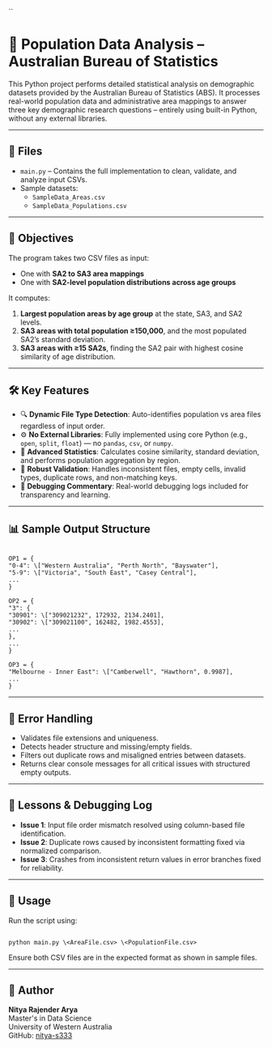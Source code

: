 ``
  # 🧮 Population Data Analysis – Australian Bureau of Statistics

  This Python project performs detailed statistical analysis on demographic datasets provided by the Australian Bureau of Statistics (ABS). It processes real-world population data and administrative area mappings to answer three key demographic research questions – entirely using built-in Python, without any external libraries.

  ---

  ## 📁 Files

  - `main.py` – Contains the full implementation to clean, validate, and analyze input CSVs.
  - Sample datasets:
    - `SampleData_Areas.csv`
    - `SampleData_Populations.csv`

  ---

  ## 🎯 Objectives

  The program takes two CSV files as input:
  - One with **SA2 to SA3 area mappings**
  - One with **SA2-level population distributions across age groups**

  It computes:
  1. **Largest population areas by age group** at the state, SA3, and SA2 levels.
  2. **SA3 areas with total population ≥150,000**, and the most populated SA2’s standard deviation.
  3. **SA3 areas with ≥15 SA2s**, finding the SA2 pair with highest cosine similarity of age distribution.

  ---

  ## 🛠️ Key Features

  - 🔍 **Dynamic File Type Detection**: Auto-identifies population vs area files regardless of input order.
  - ⚙️ **No External Libraries**: Fully implemented using core Python (e.g., `open`, `split`, `float`) — no `pandas`, `csv`, or `numpy`.
  - 🧠 **Advanced Statistics**: Calculates cosine similarity, standard deviation, and performs population aggregation by region.
  - 🔄 **Robust Validation**: Handles inconsistent files, empty cells, invalid types, duplicate rows, and non-matching keys.
  - 🧪 **Debugging Commentary**: Real-world debugging logs included for transparency and learning.

  ---

  ## 📊 Sample Output Structure

```

OP1 = {
"0-4": \["Western Australia", "Perth North", "Bayswater"],
"5-9": \["Victoria", "South East", "Casey Central"],
...
}

OP2 = {
"3": {
"30901": \["309021232", 172932, 2134.2401],
"30902": \["309021100", 162482, 1982.4553],
...
},
...
}

OP3 = {
"Melbourne - Inner East": \["Camberwell", "Hawthorn", 0.9987],
...
}

```

---

## 🚨 Error Handling

- Validates file extensions and uniqueness.
- Detects header structure and missing/empty fields.
- Filters out duplicate rows and misaligned entries between datasets.
- Returns clear console messages for all critical issues with structured empty outputs.

---

## 🧠 Lessons & Debugging Log

- **Issue 1**: Input file order mismatch resolved using column-based file identification.
- **Issue 2**: Duplicate rows caused by inconsistent formatting fixed via normalized comparison.
- **Issue 3**: Crashes from inconsistent return values in error branches fixed for reliability.

---

## 📎 Usage

Run the script using:

```

python main.py \<AreaFile.csv> \<PopulationFile.csv>

```

Ensure both CSV files are in the expected format as shown in sample files.

---

## 👤 Author

**Nitya Rajender Arya**  
Master's in Data Science  
University of Western Australia  
GitHub: [nitya-s333](https://github.com/nitya-s333)
```
